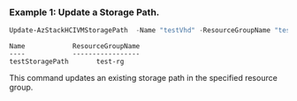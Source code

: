 ### Example 1: Update a Storage Path.
```powershell
Update-AzStackHCIVMStoragePath  -Name "testVhd" -ResourceGroupName "test-rg" -Tag @{"tagname" = "tagvalue"}
```

```output
Name            ResourceGroupName
----            -----------------
testStoragePath       test-rg
```

This command updates an existing storage path in the specified resource group.